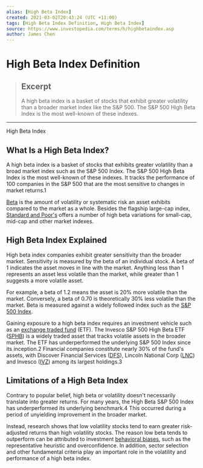 ```yaml
---
alias: [High Beta Index]
created: 2021-03-02T20:43:24 (UTC +11:00)
tags: [High Beta Index Definition, High Beta Index]
source: https://www.investopedia.com/terms/h/highbetaindex.asp
author: James Chen
---
```


# High Beta Index Definition

> ## Excerpt
> A high beta index is a basket of stocks that exhibit greater volatility than a broader market index like the S&P 500. The S&P 500 High Beta Index is the most well-known of these indexes.

---

High Beta Index
## What Is a High Beta Index?

A high beta index is a basket of stocks that exhibits greater volatility than a broad market index such as the S&P 500 Index. The S&P 500 High Beta Index is the most well-known of these indexes. It tracks the performance of 100 companies in the S&P 500 that are the most sensitive to changes in market returns.1

[Beta](https://www.investopedia.com/terms/b/beta.asp) is the amount of volatility or systematic risk an asset exhibits compared to the market as a whole. Besides the flagship large-cap index, [Standard and Poor's](https://www.investopedia.com/terms/s/sp.asp) offers a number of high beta variations for small-cap, mid-cap and other market indexes. 

## High Beta Index Explained

High beta index companies exhibit greater sensitivity than the broader market. Sensitivity is measured by the beta of an individual stock. A beta of 1 indicates the asset moves in line with the market. Anything less than 1 represents an asset less volatile than the market, while greater than 1 suggests a more volatile asset.

For example, a beta of 1.2 means the asset is 20% more volatile than the market. Conversely, a beta of 0.70 is theoretically 30% less volatile than the market. Beta is measured against a widely followed index such as the [S&P 500 Index](https://www.investopedia.com/terms/s/sp500.asp). 

Gaining exposure to a high beta index requires an investment vehicle such as an [exchange traded fund](https://www.investopedia.com/terms/e/etf.asp) (ETF). The Invesco S&P 500 High Beta ETF ([SPHB](https://www.investopedia.com/markets/quote?tvwidgetsymbol=sphb)) is a widely traded asset that tracks volatile assets in the broader market. The ETF has underperformed the underlying S&P 500 Index since its inception.2 Financial companies constitute nearly 30% of the fund's assets, with Discover Financial Services ([DFS](https://www.investopedia.com/markets/quote?tvwidgetsymbol=dfs)), Lincoln National Corp ([LNC](https://www.investopedia.com/markets/quote?tvwidgetsymbol=lnc)) and Invesco ([IVZ](https://www.investopedia.com/markets/quote?tvwidgetsymbol=ivz)) among its largest holdings.3

## Limitations of a High Beta Index

Contrary to popular belief, high beta or volatility doesn't necessarily translate into greater returns. For many years, the High Beta S&P 500 Index has underperformed its underlying benchmark.4 This occurred during a period of unyielding improvement in the broader market.

Instead, research shows that low volatility stocks tend to earn greater risk-adjusted returns than high volatility stocks. The reason low beta tends to outperform can be attributed to investment [behavioral biases](https://www.investopedia.com/terms/b/behavioralfinance.asp), such as the representative heuristic and overconfidence. In addition, sector selection and other fundamental criteria play an important role in the volatility and performance of a high beta index.
